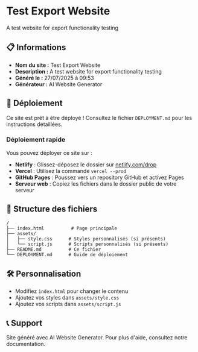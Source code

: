 # Test Export Website

A test website for export functionality testing

## 📋 Informations

- **Nom du site :** Test Export Website
- **Description :** A test website for export functionality testing
- **Généré le :** 27/07/2025 à 09:53
- **Générateur :** AI Website Generator

## 🚀 Déploiement

Ce site est prêt à être déployé ! Consultez le fichier `DEPLOYMENT.md` pour les instructions détaillées.

### Déploiement rapide

Vous pouvez déployer ce site sur :

- **Netlify** : Glissez-déposez le dossier sur [netlify.com/drop](https://netlify.com/drop)
- **Vercel** : Utilisez la commande `vercel --prod`
- **GitHub Pages** : Poussez vers un repository GitHub et activez Pages
- **Serveur web** : Copiez les fichiers dans le dossier public de votre serveur

## 📁 Structure des fichiers

```
/
├── index.html          # Page principale
├── assets/
│   ├── style.css      # Styles personnalisés (si présents)
│   └── script.js      # Scripts personnalisés (si présents)
├── README.md          # Ce fichier
└── DEPLOYMENT.md      # Guide de déploiement
```

## 🛠️ Personnalisation

- Modifiez `index.html` pour changer le contenu
- Ajoutez vos styles dans `assets/style.css`
- Ajoutez vos scripts dans `assets/script.js`

## 📞 Support

Site généré avec AI Website Generator.
Pour plus d'aide, consultez notre documentation.
